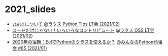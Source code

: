 # 2021_slides

- [`yield` について](https://ftnext.github.io/2021_slides/rakus_Feb_pythontips/about_yield.html) @[ラクス Python Tips LT会 (2021/02)](https://rakus.connpass.com/event/201934/)
- [コードだけじゃない！いろいろなコントリビュート](https://ftnext.github.io/2021_slides/rakus_Feb_oss/not_only_code_but_various_contributions.html) @[ラクス OSS LT会 (2021/02)](https://rakus.connpass.com/event/200604/)
- [2020年の宿題：EelでPythonのクラスを使えるか？](https://ftnext.github.io/2021_slides/stapy_Jan/eel_class_homework.html) @[みんなのPython勉強会 #65 (2021/01)](https://startpython.connpass.com/event/198770/)
